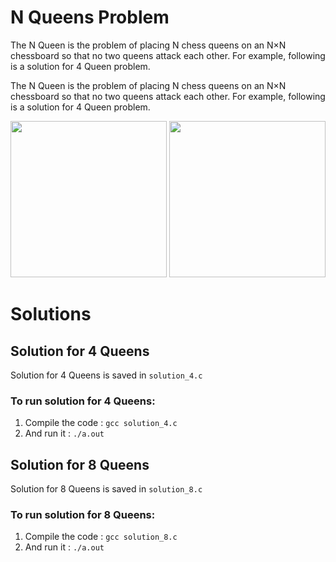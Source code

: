 # N Queens Problem

The N Queen is the problem of placing N chess queens on an N×N chessboard so that no two queens attack each other. For example, following is a solution for 4 Queen problem.

The N Queen is the problem of placing N chess queens on an N×N chessboard so that no two queens attack each other. For example, following is a solution for 4 Queen problem.

<img src="https://www.geeksforgeeks.org/wp-content/uploads/NQueen.png" width="250" height="250" />

<img src="http://78.media.tumblr.com/32f5b24d7f1f4ed341ce859454bf4d4f/tumblr_inline_mp8cw2LUxd1qz4rgp.gif" width="250" height="250" />

# Solutions

## Solution for 4 Queens

Solution for 4 Queens is saved in `solution_4.c`

### To run solution for 4 Queens:

1. Compile the code : `gcc solution_4.c`
2. And run it : `./a.out`

## Solution for 8 Queens

Solution for 8 Queens is saved in `solution_8.c`

### To run solution for 8 Queens:

1. Compile the code : `gcc solution_8.c`
2. And run it : `./a.out`
